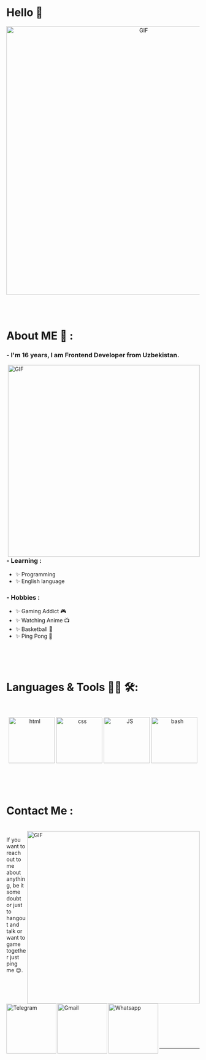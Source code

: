 # Hello 👋

<div align="center">
<img hight="300" width="700" alt="GIF" align="center" src="https://github.com/Xx-Ashutosh-xX/Xx-Ashutosh-xX/blob/master/assets/208593.gif">
</div>

</br>
</br>
</br>


# About ME 💬 :

### - I'm 16 years, I am Frontend Developer from Uzbekistan.

<img hight="400" width="500" alt="GIF" align="right" src="https://github.com/Xx-Ashutosh-xX/Xx-Ashutosh-xX/blob/master/assets/1936.gif">

### - Learning :
- ✨ Programming
- ✨ English language

### - Hobbies : 
- ✨ Gaming Addict 🎮
- ✨ Watching Anime 📺
- ✨ Basketball 🏀
- ✨ Ping Pong 🎾

</br>
</br>
</br>



# Languages & Tools 👨‍💻 🛠:
</br>

<p align="center">

<!-- For more icons please follow  https://github.com/MikeCodesDotNET/ColoredBadges -->
<img src="https://github.com/MikeCodesDotNET/ColoredBadges/blob/master/png/dev/languages/html.png" alt="html" width="120" hight="50">
<img src="https://github.com/MikeCodesDotNET/ColoredBadges/blob/master/png/dev/languages/css3.png" alt="css"  width="120" hight="50">
<img src="https://github.com/MikeCodesDotNET/ColoredBadges/blob/master/png/dev/languages/js.png" alt="JS" width="120" hight="50">
<img src="https://github.com/MikeCodesDotNET/ColoredBadges/blob/master/png/dev/frameworks/vue.png" alt="bash" width="120" hight="50">
</p>
</br>
</br>
</br>



# Contact Me :

<p>
 </br>


<img hight="320" width="450" align="right" alt="GIF" src="https://github.com/Xx-Ashutosh-xX/Xx-Ashutosh-xX/blob/master/assets/93195.gif">


If you want to reach out to me about anything, be it some doubt or just to hangout and talk or want to game together just ping me 😉.


<a href="https://t.me/ayubkhan_dev">
 <img align="left" alt="Telegram" width="130" hight="100" src="https://github.com/MikeCodesDotNET/ColoredBadges/blob/master/png/social/telegram.png" />
</a>
</br>
<a href="mailto:khakimovayubkhan@gmail.com">
 <img align="left" alt="Gmail" width="130" hight="100" src="https://github.com/Xx-Ashutosh-xX/Xx-Ashutosh-xX/blob/master/assets/icons/gmail.png" />
</a>
</br>
<a href="https://wa.me/998979900255">
 <img align="left" alt="Whatsapp" width="130" hight="100" src="https://github.com/MikeCodesDotNET/ColoredBadges/blob/master/png/social/whatsapp.png" />
</a>
</a>
</p>
 

</br>
</br>
</br>
</br>
</br>
</br>
</br>

*************
